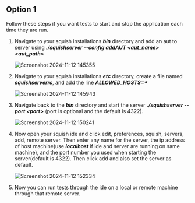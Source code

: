 ## Option 1
Follow these steps if you want tests to start and stop the application each time they are run.
1. Navigate to your squish installations ***bin*** directory and add an aut to server using ***./squishserver --config addAUT <aut_name> <aut_path>***

    ![Screenshot 2024-11-12 145355](https://github.com/user-attachments/assets/51034937-e44f-49d1-835f-59c76f8e8360)

2. Navigate to your squish installations ***etc*** directory, create a file named ***squishserverrc***, and add the line ***ALLOWED_HOSTS=\****

    ![Screenshot 2024-11-12 145943](https://github.com/user-attachments/assets/c28a673a-b6db-4b8a-8aac-64b56eb36615)

3. Navigate back to the ***bin*** directory and start the server ***./squishserver --port \<port>*** (port is optional and the default is 4322).

    ![Screenshot 2024-11-12 150241](https://github.com/user-attachments/assets/fae78efd-07bd-462e-9ae6-081aa7a91805)

4. Now open your squish ide and click edit, preferences, squish, servers, add, remote server. Then enter any name for the server, the ip address of host machine(use ***localhost*** if ide and server are running on same machine), and the port number you used when starting the server(default is 4322). Then click add and also set the server as default.

    ![Screenshot 2024-11-12 152334](https://github.com/user-attachments/assets/1126ec9f-2e5a-4ded-a68b-9282bece0676)

5. Now you can run tests through the ide on a local or remote machine through that remote server.
